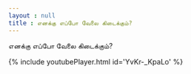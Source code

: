 ```yaml
---
layout : null
title : எனக்கு எப்போ வேலை கிடைக்கும்?
---
```


எனக்கு எப்போ வேலை கிடைக்கும்?



{% include youtubePlayer.html id='YvKr-_KpaLo' %}
